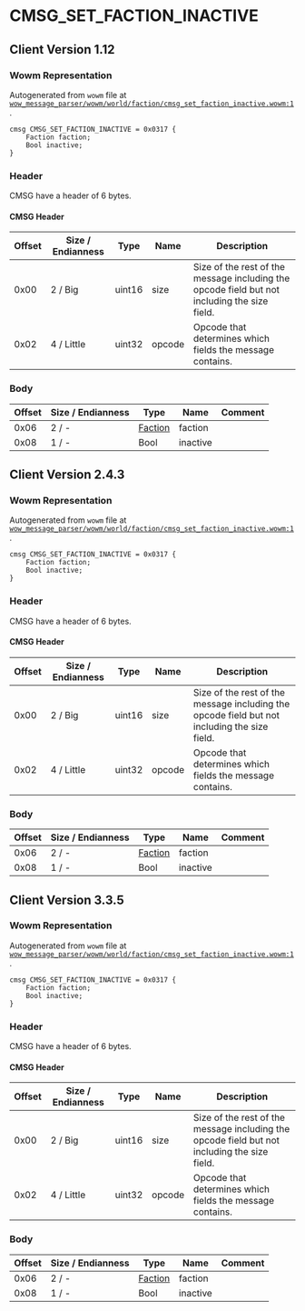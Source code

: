 # CMSG_SET_FACTION_INACTIVE

## Client Version 1.12

### Wowm Representation

Autogenerated from `wowm` file at [`wow_message_parser/wowm/world/faction/cmsg_set_faction_inactive.wowm:1`](https://github.com/gtker/wow_messages/tree/main/wow_message_parser/wowm/world/faction/cmsg_set_faction_inactive.wowm#L1).
```rust,ignore
cmsg CMSG_SET_FACTION_INACTIVE = 0x0317 {
    Faction faction;
    Bool inactive;
}
```
### Header

CMSG have a header of 6 bytes.

#### CMSG Header

| Offset | Size / Endianness | Type   | Name   | Description |
| ------ | ----------------- | ------ | ------ | ----------- |
| 0x00   | 2 / Big           | uint16 | size   | Size of the rest of the message including the opcode field but not including the size field.|
| 0x02   | 4 / Little        | uint32 | opcode | Opcode that determines which fields the message contains.|

### Body

| Offset | Size / Endianness | Type | Name | Comment |
| ------ | ----------------- | ---- | ---- | ------- |
| 0x06 | 2 / - | [Faction](faction.md) | faction |  |
| 0x08 | 1 / - | Bool | inactive |  |

## Client Version 2.4.3

### Wowm Representation

Autogenerated from `wowm` file at [`wow_message_parser/wowm/world/faction/cmsg_set_faction_inactive.wowm:1`](https://github.com/gtker/wow_messages/tree/main/wow_message_parser/wowm/world/faction/cmsg_set_faction_inactive.wowm#L1).
```rust,ignore
cmsg CMSG_SET_FACTION_INACTIVE = 0x0317 {
    Faction faction;
    Bool inactive;
}
```
### Header

CMSG have a header of 6 bytes.

#### CMSG Header

| Offset | Size / Endianness | Type   | Name   | Description |
| ------ | ----------------- | ------ | ------ | ----------- |
| 0x00   | 2 / Big           | uint16 | size   | Size of the rest of the message including the opcode field but not including the size field.|
| 0x02   | 4 / Little        | uint32 | opcode | Opcode that determines which fields the message contains.|

### Body

| Offset | Size / Endianness | Type | Name | Comment |
| ------ | ----------------- | ---- | ---- | ------- |
| 0x06 | 2 / - | [Faction](faction.md) | faction |  |
| 0x08 | 1 / - | Bool | inactive |  |

## Client Version 3.3.5

### Wowm Representation

Autogenerated from `wowm` file at [`wow_message_parser/wowm/world/faction/cmsg_set_faction_inactive.wowm:1`](https://github.com/gtker/wow_messages/tree/main/wow_message_parser/wowm/world/faction/cmsg_set_faction_inactive.wowm#L1).
```rust,ignore
cmsg CMSG_SET_FACTION_INACTIVE = 0x0317 {
    Faction faction;
    Bool inactive;
}
```
### Header

CMSG have a header of 6 bytes.

#### CMSG Header

| Offset | Size / Endianness | Type   | Name   | Description |
| ------ | ----------------- | ------ | ------ | ----------- |
| 0x00   | 2 / Big           | uint16 | size   | Size of the rest of the message including the opcode field but not including the size field.|
| 0x02   | 4 / Little        | uint32 | opcode | Opcode that determines which fields the message contains.|

### Body

| Offset | Size / Endianness | Type | Name | Comment |
| ------ | ----------------- | ---- | ---- | ------- |
| 0x06 | 2 / - | [Faction](faction.md) | faction |  |
| 0x08 | 1 / - | Bool | inactive |  |

